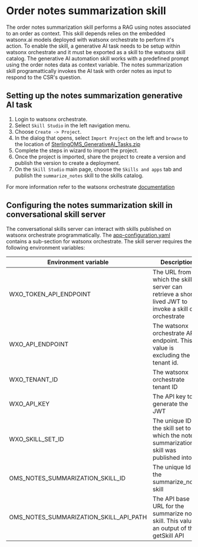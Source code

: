 # Order notes summarization skill

The order notes summarization skill performs a RAG using notes associated to an order as context. This skill depends relies on the embedded watsonx.ai models deployed with watsonx orchestrate to perform it's action. To enable the skill, a generative AI task needs to be setup within watsonx orchestrate and it must be exported as a skill to the watsonx skill catalog. The generative AI automation skill works with a predefined prompt using the order notes data as context variable. The notes summarization skill programattically invokes the AI task with order notes as input to respond to the CSR's question.

## Setting up the notes summarization generative AI task

1. Login to watsonx orchestrate.
2. Select `Skill Studio` in the left navigation menu.
3. Choose `Create -> Project`. 
4. In the dialog that opens, select `Import Project` on the left and `browse` to the location of [SterlingOMS_GenerativeAI_Tasks.zip](SterlingOMS_GenerativeAI_Tasks.zip)
5. Complete the steps in wizard to import the project.
6. Once the project is imported, share the project to create a version and publish the version to create a deployment.
7. On the `Skill Studio` main page, choose the `Skills and apps` tab and publish the `summarize_notes` skill to the skills catalog.

For more information refer to the watsonx orchestrate [documentation](https://www.ibm.com/docs/en/watsonx/watson-orchestrate/current?topic=studio-building-projects)

## Configuring the notes summarization skill in conversational skill server

The conversational skills server can interact with skills published on watsonx orchestrate programmatically. The [app-configuration.yaml](src/config/app-configuration.yaml) contains a sub-section for watsonx orchestrate. The skill server requires the following environment variables:

| Environment variable | Description | How to find it's value |
| ---------------------|------------ |----------------------- |
| WXO_TOKEN_API_ENDPOINT | The URL from which the skill server can retrieve a short lived JWT to invoke a skill on orchestrate | https://developer.ibm.com/apis/catalog/watsonorchestrate--custom-assistants/api/API--watsonorchestrate--authenticating-to-watsonx-orchestrate-api#generatingjwttoken |
| WXO_API_ENDPOINT | The watsonx orchestrate API endpoint. This value is excluding the tenant id. | https://www.ibm.com/docs/en/watsonx/watson-orchestrate/current?topic=api-getting-endpoint |
| WXO_TENANT_ID | The watsonx orchestrate tenant ID | The API endpoint in the `About` box is of the `https://api.<hostname>/instances/<tenant_id>`. The tenant ID can be extracted from this URL |
| WXO_API_KEY | The API key to generate the JWT | https://www.ibm.com/docs/en/watsonx/watson-orchestrate/current?topic=api-generating-key |
| WXO_SKILL_SET_ID | The unique ID of the skill set to which the notes summarization skill was published into | https://developer.ibm.com/apis/catalog/watsonorchestrate--custom-assistants/api/API--watsonorchestrate--skills-and-skill-sets#getskillsets |
| OMS_NOTES_SUMMARIZATION_SKILL_ID | The unique Id of the summarize_notes skill | https://developer.ibm.com/apis/catalog/watsonorchestrate--custom-assistants/api/API--watsonorchestrate--skills-and-skill-sets#getskills |
| OMS_NOTES_SUMMARIZATION_SKILL_API_PATH | The API base URL for the summarize notes skill. This value is an output of the getSkill API| https://developer.ibm.com/apis/catalog/watsonorchestrate--custom-assistants/api/API--watsonorchestrate--skills-and-skill-sets#getskills. Example. `prompts/summarize_notes/generation/text`|
